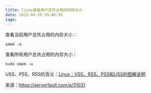 ```yaml
---
title: linux查看用户总共占用的内存大小
date: 2022-04-10 15:46:35
tags:
---
```


查看当前用户总共占用的内存大小：

```shell
smem -u
```

查看所有用户总共占用的内存大小：

```shell
sudo smem -u
```

USS、PSS、RSS的含义：[Linux：VSS、RSS、PSS和USS的图解说明](https://blog.csdn.net/whbing1471/article/details/105523704)

来源：<https://serverfault.com/a/31031>
